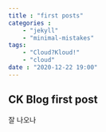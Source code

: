```yaml
---
title : "first posts"
categories : 
    - "jekyll"
    - "minimal-mistakes"
tags:
    - "Cloud?Kloud!"
    - "cloud"
date : "2020-12-22 19:00"
---
```


## CK Blog first post

잘 나오나
